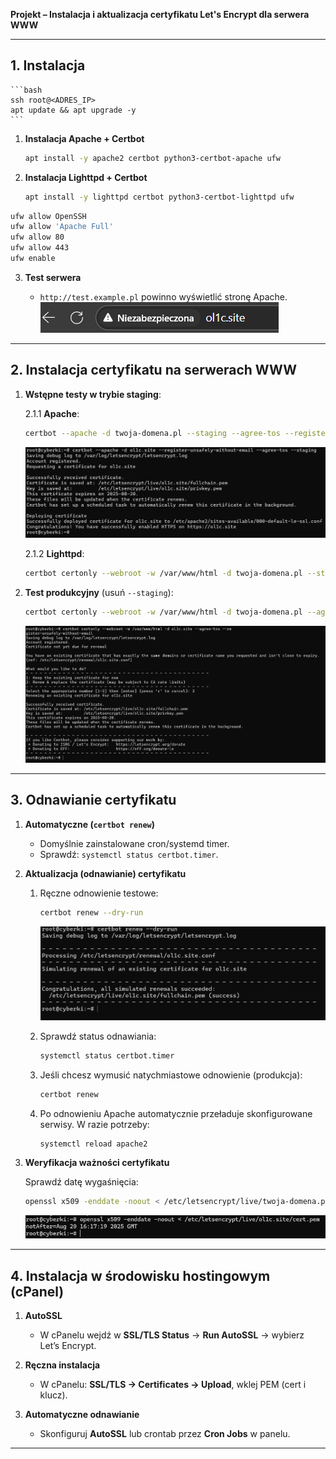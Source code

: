 **Projekt – Instalacja i aktualizacja certyfikatu Let's Encrypt dla serwera WWW**

---

## 1. Instalacja

    ```bash
    ssh root@<ADRES_IP>
    apt update && apt upgrade -y
    ```

1.  **Instalacja Apache + Certbot**

    ```bash
    apt install -y apache2 certbot python3-certbot-apache ufw
    ```

2.  **Instalacja Lighttpd + Certbot**

    ```bash
    apt install -y lighttpd certbot python3-certbot-lighttpd ufw
    ```

```bash
ufw allow OpenSSH
ufw allow 'Apache Full'
ufw allow 80
ufw allow 443
ufw enable
```

3. **Test serwera**

   - `http://test.example.pl` powinno wyświetlić stronę Apache.
     ![Niezabezpieczony adres strony](img/niezabezpieczona.png)

---

## 2. Instalacja certyfikatu na serwerach WWW

1. **Wstępne testy w trybie staging**:

   2.1.1 **Apache**:

   ```bash
   certbot --apache -d twoja-domena.pl --staging --agree-tos --register-unsafely-without-email
   ```

   ![Instalacja testowa w środowisku apache](img/apache-certbot-staging.png)

   2.1.2 **Lighttpd**:

   ```bash
   certbot certonly --webroot -w /var/www/html -d twoja-domena.pl --staging --agree-tos --register-unsafely-without-email
   ```

2. **Test produkcyjny** (usuń `--staging`):

   ```bash
   certbot certonly --webroot -w /var/www/html -d twoja-domena.pl --agree-tos --register-unsafely-without-email
   ```

   ![Instalacja w środowisku apache](img/lighttpd-certbot.png)

---

## 3. Odnawianie certyfikatu

1. **Automatyczne (`certbot renew`)**

   - Domyślnie zainstalowane cron/systemd timer.
   - Sprawdź: `systemctl status certbot.timer`.

2. **Aktualizacja (odnawianie) certyfikatu**

   1. Ręczne odnowienie testowe:

      ```bash
      certbot renew --dry-run
      ```

      ![Odnowa certyfikatu testowa (dry-run)](img/dryrun.png)

   2. Sprawdź status odnawiania:

      ```bash
      systemctl status certbot.timer
      ```

   3. Jeśli chcesz wymusić natychmiastowe odnowienie (produkcja):

      ```bash
      certbot renew
      ```

   4. Po odnowieniu Apache automatycznie przeładuje skonfigurowane serwisy. W razie potrzeby:

      ```bash
      systemctl reload apache2
      ```

3. **Weryfikacja ważności certyfikatu**

   Sprawdź datę wygaśnięcia:

   ```bash
   openssl x509 -enddate -noout < /etc/letsencrypt/live/twoja-domena.pl/cert.pem
   ```

   ![Weryfikacja daty wygaśnięcia](img/enddate.png)

---

## 4. Instalacja w środowisku hostingowym (cPanel)

1. **AutoSSL**

   - W cPanelu wejdź w **SSL/TLS Status** → **Run AutoSSL** → wybierz Let’s Encrypt.

2. **Ręczna instalacja**

   - W cPanelu: **SSL/TLS → Certificates → Upload**, wklej PEM (cert i klucz).

3. **Automatyczne odnawianie**

   - Skonfiguruj **AutoSSL** lub crontab przez **Cron Jobs** w panelu.

---
